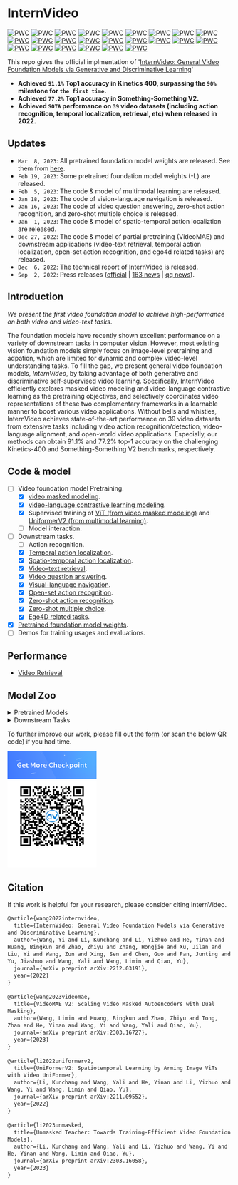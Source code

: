 # InternVideo


[![PWC](https://img.shields.io/endpoint.svg?url=https://paperswithcode.com/badge/internvideo-general-video-foundation-models/action-classification-on-kinetics-400)](https://paperswithcode.com/sota/action-classification-on-kinetics-400?p=internvideo-general-video-foundation-models)
[![PWC](https://img.shields.io/endpoint.svg?url=https://paperswithcode.com/badge/internvideo-general-video-foundation-models/action-classification-on-kinetics-600)](https://paperswithcode.com/sota/action-classification-on-kinetics-600?p=internvideo-general-video-foundation-models)
[![PWC](https://img.shields.io/endpoint.svg?url=https://paperswithcode.com/badge/internvideo-general-video-foundation-models/action-classification-on-kinetics-700)](https://paperswithcode.com/sota/action-classification-on-kinetics-700?p=internvideo-general-video-foundation-models)
[![PWC](https://img.shields.io/endpoint.svg?url=https://paperswithcode.com/badge/internvideo-general-video-foundation-models/action-recognition-in-videos-on-something-1)](https://paperswithcode.com/sota/action-recognition-in-videos-on-something-1?p=internvideo-general-video-foundation-models)
[![PWC](https://img.shields.io/endpoint.svg?url=https://paperswithcode.com/badge/internvideo-general-video-foundation-models/action-recognition-in-videos-on-something)](https://paperswithcode.com/sota/action-recognition-in-videos-on-something?p=internvideo-general-video-foundation-models)
[![PWC](https://img.shields.io/endpoint.svg?url=https://paperswithcode.com/badge/internvideo-general-video-foundation-models/spatio-temporal-action-localization-on-ava)](https://paperswithcode.com/sota/spatio-temporal-action-localization-on-ava?p=internvideo-general-video-foundation-models)
[![PWC](https://img.shields.io/endpoint.svg?url=https://paperswithcode.com/badge/internvideo-general-video-foundation-models/action-recognition-on-ava-v2-2)](https://paperswithcode.com/sota/action-recognition-on-ava-v2-2?p=internvideo-general-video-foundation-models)
[![PWC](https://img.shields.io/endpoint.svg?url=https://paperswithcode.com/badge/internvideo-general-video-foundation-models/video-retrieval-on-activitynet)](https://paperswithcode.com/sota/video-retrieval-on-activitynet?p=internvideo-general-video-foundation-models)
[![PWC](https://img.shields.io/endpoint.svg?url=https://paperswithcode.com/badge/internvideo-general-video-foundation-models/video-retrieval-on-didemo)](https://paperswithcode.com/sota/video-retrieval-on-didemo?p=internvideo-general-video-foundation-models)
[![PWC](https://img.shields.io/endpoint.svg?url=https://paperswithcode.com/badge/internvideo-general-video-foundation-models/video-retrieval-on-msr-vtt)](https://paperswithcode.com/sota/video-retrieval-on-msr-vtt?p=internvideo-general-video-foundation-models)
[![PWC](https://img.shields.io/endpoint.svg?url=https://paperswithcode.com/badge/internvideo-general-video-foundation-models/video-retrieval-on-lsmdc)](https://paperswithcode.com/sota/video-retrieval-on-lsmdc?p=internvideo-general-video-foundation-models) 
[![PWC](https://img.shields.io/endpoint.svg?url=https://paperswithcode.com/badge/internvideo-general-video-foundation-models/video-retrieval-on-msvd)](https://paperswithcode.com/sota/video-retrieval-on-msvd?p=internvideo-general-video-foundation-models)
[![PWC](https://img.shields.io/endpoint.svg?url=https://paperswithcode.com/badge/internvideo-general-video-foundation-models/video-retrieval-on-vatex)](https://paperswithcode.com/sota/video-retrieval-on-vatex?p=internvideo-general-video-foundation-models)
[![PWC](https://img.shields.io/endpoint.svg?url=https://paperswithcode.com/badge/internvideo-general-video-foundation-models/zero-shot-video-retrieval-on-activitynet)](https://paperswithcode.com/sota/zero-shot-video-retrieval-on-activitynet?p=internvideo-general-video-foundation-models)
[![PWC](https://img.shields.io/endpoint.svg?url=https://paperswithcode.com/badge/internvideo-general-video-foundation-models/zero-shot-video-retrieval-on-didemo)](https://paperswithcode.com/sota/zero-shot-video-retrieval-on-didemo?p=internvideo-general-video-foundation-models)
[![PWC](https://img.shields.io/endpoint.svg?url=https://paperswithcode.com/badge/internvideo-general-video-foundation-models/zero-shot-video-retrieval-on-msr-vtt)](https://paperswithcode.com/sota/zero-shot-video-retrieval-on-msr-vtt?p=internvideo-general-video-foundation-models)
[![PWC](https://img.shields.io/endpoint.svg?url=https://paperswithcode.com/badge/internvideo-general-video-foundation-models/zero-shot-video-retrieval-on-lsmdc)](https://paperswithcode.com/sota/zero-shot-video-retrieval-on-lsmdc?p=internvideo-general-video-foundation-models)
[![PWC](https://img.shields.io/endpoint.svg?url=https://paperswithcode.com/badge/internvideo-general-video-foundation-models/zero-shot-video-retrieval-on-msvd)](https://paperswithcode.com/sota/zero-shot-video-retrieval-on-msvd?p=internvideo-general-video-foundation-models)
[![PWC](https://img.shields.io/endpoint.svg?url=https://paperswithcode.com/badge/internvideo-general-video-foundation-models/zero-shot-video-retrieval-on-vatex)](https://paperswithcode.com/sota/zero-shot-video-retrieval-on-vatex?p=internvideo-general-video-foundation-models)
[![PWC](https://img.shields.io/endpoint.svg?url=https://paperswithcode.com/badge/internvideo-general-video-foundation-models/visual-question-answering-on-msrvtt-qa-1)](https://paperswithcode.com/sota/visual-question-answering-on-msrvtt-qa-1?p=internvideo-general-video-foundation-models)
[![PWC](https://img.shields.io/endpoint.svg?url=https://paperswithcode.com/badge/internvideo-general-video-foundation-models/visual-question-answering-on-msvd-qa-1)](https://paperswithcode.com/sota/visual-question-answering-on-msvd-qa-1?p=internvideo-general-video-foundation-models)
[![PWC](https://img.shields.io/endpoint.svg?url=https://paperswithcode.com/badge/internvideo-general-video-foundation-models/visual-question-answering-on-tgif-qa)](https://paperswithcode.com/sota/visual-question-answering-on-tgif-qa?p=internvideo-general-video-foundation-models) 
[![PWC](https://img.shields.io/endpoint.svg?url=https://paperswithcode.com/badge/internvideo-general-video-foundation-models/open-set-action-recognition-on-ucf101-mitv2)](https://paperswithcode.com/sota/open-set-action-recognition-on-ucf101-mitv2?p=internvideo-general-video-foundation-models)
[![PWC](https://img.shields.io/endpoint.svg?url=https://paperswithcode.com/badge/internvideo-general-video-foundation-models/open-set-action-recognition-on-ucf-hmdb)](https://paperswithcode.com/sota/open-set-action-recognition-on-ucf-hmdb?p=internvideo-general-video-foundation-models)

This repo gives the official implmentation of '[InternVideo: General Video Foundation Models via Generative and Discriminative Learning](https://arxiv.org/abs/2212.03191)'

- **Achieved `91.1%` Top1 accuracy in Kinetics 400, surpassing the `90%` milestone for `the first time`.**
- **Achieved `77.2%` Top1 accuracy in Something-Something V2.**
- **Achieved `SOTA` performance on `39` video datasets (including action recognition, temporal localization, retrieval, etc) when released in 2022.**

## Updates
- `Mar  8, 2023`: All pretrained foundation model weights are released. See them from [here](#model-zoo).
- `Feb 19, 2023`: Some pretrained foundation model weights (-L) are released.
- `Feb  5, 2023`: The code & model of multimodal learning are released.
- `Jan 18, 2023`: The code of vision-language navigation is released.
- `Jan 16, 2023`: The code of video question answering, zero-shot action recognition, and zero-shot multiple choice is released.
- `Jan  1, 2023`: The code & model of spatio-temporal action localiztion are released.
- `Dec 27, 2022`: The code & model of partial pretraining (VideoMAE) and downstream applications (video-text retrieval, temporal action localization, open-set action recognition, and ego4d related tasks) are released.
- `Dec  6, 2022`: The technical report of InternVideo is released.
- `Sep  2, 2022`: Press releases ([official](https://www.shlab.org.cn/news/5443279) | [163 news](https://www.163.com/dy/article/HG939TNR0530QRMB.html) | [qq news](https://new.qq.com/rain/a/20220902A053JP00)).

## Introduction
*We present the first video foundation model to achieve high-performance on both video and video-text tasks*.

The foundation models have recently shown excellent performance on a variety of downstream tasks in computer vision. However, most existing vision foundation models simply focus on image-level pretraining and adpation, which are limited for dynamic and complex video-level understanding tasks. To fill the gap, we present general video foundation models, *InternVideo*, by taking advantage of both generative and discriminative self-supervised video learning. Specifically, InternVideo efficiently explores masked video modeling and video-language contrastive learning as the pretraining objectives, and selectively coordinates video representations of these two complementary frameworks in a learnable manner to boost various video applications. Without bells and whistles, InternVideo achieves state-of-the-art performance on 39 video datasets from extensive tasks including video action recognition/detection, video-language alignment, and open-world video applications. Especially, our methods can obtain 91.1% and 77.2% top-1 accuracy on the challenging Kinetics-400 and Something-Something V2 benchmarks, respectively.

## Code & model
- [ ] Video foundation model Pretraining.
    - [x] [video masked modeling](Pretrain/VideoMAE).
    - [x] [video-language contrastive learning modeling](Pretrain/Multi-Modalities-Pretraining).
    - [x] Supervised training of [ViT (from video masked modeling)](Pretrain/VideoMAE#finetune) and [UniformerV2 (from multimodal learning)](https://github.com/OpenGVLab/UniFormerV2/blob/main/INSTRUCTIONS.md#training).
    - [ ] Model interaction.
- [ ] Downstream tasks.
    - [ ] Action recognition.
    - [x] [Temporal action localization](Downstream/Temporal-Action-Localization).
    - [x] [Spatio-temporal action localization](Downstream/Spatial-Temporal-Action-Localization).
    - [x] [Video-text retrieval](Downstream/Video-Text-Retrieval).
    - [x] [Video question answering](Downstream/multi-modalities-downstream#video-question-answering).
    - [x] [Visual-language navigation](Downstream/Visual-Language-Navigation).
    - [x] [Open-set action recognition](Downstream/Open-Set-Action-Recognition).
    - [x] [Zero-shot action recognition](Downstream/multi-modalities-downstream#zero-shot-action-recognition).
    - [x] [Zero-shot multiple choice](Downstream/multi-modalities-downstream#zero-shot-multiple-choice).
    - [x] [Ego4D related tasks](https://github.com/OpenGVLab/ego4d-eccv2022-solutions).
- [x] [Pretrained foundation model weights](https://github.com/OpenGVLab/InternVideo#model-zoo).
- [ ] Demos for training usages and evaluations.

## Performance
- [Video Retrieval](Downstream/Video-Text-Retrieval#our-results)

## Model Zoo

<details>
<summary> Pretrained Models </summary>
<br>
<div>

|      Model      |   Training Data   |                                               download                                                |
| :-----------------: | :----------------------: | :---------------------------------------------------------------------------------------------------: |
| InternVideo-MM-L-14 | WebVid10M+Self-collected (14M) |   [ckpt](https://pjlab-gvm-data.oss-cn-shanghai.aliyuncs.com/internvideo/pretrain/InternVideo-MM-L-14.ckpt) |
| VideoMAE-B | UnlabeledHybrid (1M) |   [ckpt](https://pjlab-gvm-data.oss-cn-shanghai.aliyuncs.com/internvideo/pretrain/videomae/vit_b_hybrid_pt_800e.pth)   |
| VideoMAE-L | UnlabeledHybrid (1M)|   [ckpt](https://pjlab-gvm-data.oss-cn-shanghai.aliyuncs.com/internvideo/pretrain/videomae/vit_l_hybrid_pt_800e.pth)   |
| VideoMAE-H | UnlabeledHybrid (1M)|   [ckpt](https://pjlab-gvm-data.oss-cn-shanghai.aliyuncs.com/internvideo/pretrain/videomae/vit_h_hybrid_pt_1200e.pth)  |
</div>
</details>

<details>
<summary> Downstream Tasks</summary>
<br>
<div>

**Classification**
|      Model      |   Finetuning Data   |                                               download                                                |
| :-----------------: | :----------------: | :---------------------------------------------------------------------------------------------------: |
| VideoMAE-B | K400 |   [ckpt](https://pjlab-gvm-data.oss-cn-shanghai.aliyuncs.com/internvideo/pretrain/videomae/vit_b_hybrid_pt_800e_k400_ft.pth) |
| VideoMAE-B | K710 |   [ckpt](https://pjlab-gvm-data.oss-cn-shanghai.aliyuncs.com/internvideo/pretrain/videomae/vit_b_hybrid_pt_800e_k710_ft.pth)   |
| VideoMAE-B | SSv2 |   [ckpt](https://pjlab-gvm-data.oss-cn-shanghai.aliyuncs.com/internvideo/pretrain/videomae/vit_b_hybrid_pt_800e_ssv2_ft.pth)   |
| VideoMAE-L | K400 |   [ckpt](https://pjlab-gvm-data.oss-cn-shanghai.aliyuncs.com/internvideo/pretrain/videomae/vit_l_hybrid_pt_800e_k400_ft.pth) |
| VideoMAE-L | K700 |   [ckpt](https://pjlab-gvm-data.oss-cn-shanghai.aliyuncs.com/internvideo/pretrain/videomae/vit_l_hybrid_pt_800e_k700_ft.pth)   |
| VideoMAE-L | SSv2 |   [ckpt](https://pjlab-gvm-data.oss-cn-shanghai.aliyuncs.com/internvideo/pretrain/videomae/vit_l_hybrid_pt_800e_ssv2_ft.pth)   |
| VideoMAE-H | K400 |   [ckpt](https://pjlab-gvm-data.oss-cn-shanghai.aliyuncs.com/internvideo/action_recognition/K400/VideoMAE/ViT-H_f32_res384_89.54.pth) [log](https://pjlab-gvm-data.oss-cn-shanghai.aliyuncs.com/internvideo/action_recognition/K400/VideoMAE/ViT-H_f32_res384_89.54.log)|
| VideoMAE-H | SSv1 |   [ckpt](https://pjlab-gvm-data.oss-cn-shanghai.aliyuncs.com/internvideo/action_recognition/SSV1/VideoMAE/ViT-H.pth) [log](https://pjlab-gvm-data.oss-cn-shanghai.aliyuncs.com/internvideo/action_recognition/SSV1/VideoMAE/log.txt)|
| VideoMAE-H | HMDB51 |   [ckpt_split1](https://pjlab-gvm-data.oss-cn-shanghai.aliyuncs.com/internvideo/action_recognition/HMDB51/VideoMAE/split1_89.64/ViT-H.pth) | [ckpt_split2](https://pjlab-gvm-data.oss-cn-shanghai.aliyuncs.com/internvideo/action_recognition/HMDB51/VideoMAE/split2_89.92/ViT-H.pth) | [ckpt_split3](https://pjlab-gvm-data.oss-cn-shanghai.aliyuncs.com/internvideo/action_recognition/HMDB51/VideoMAE/split3_88.35/ViT-H.pth)|

**Retrieval**
|      Model      |   Training Data   |                                               download                                                |
| :-----------------: | :----------------: | :---------------------------------------------------------------------------------------------------: |
| InternVideo-MM-L-14 | ActivityNet |   [ckpt](https://pjlab-gvm-data.oss-cn-shanghai.aliyuncs.com/internvideo/retrieval/activitynet/kc4_1e-3_2e-3_bs64_77words_64frame_dsl/pytorch_model.bin) [opt](https://pjlab-gvm-data.oss-cn-shanghai.aliyuncs.com/internvideo/retrieval/activitynet/kc4_1e-3_2e-3_bs64_77words_64frame_dsl/pytorch_opt.bin) [log](https://pjlab-gvm-data.oss-cn-shanghai.aliyuncs.com/internvideo/retrieval/activitynet/kc4_1e-3_2e-3_bs64_77words_64frame_dsl/log.txt)|
| InternVideo-MM-L-14 | DiDeMo |   [ckpt](https://pjlab-gvm-data.oss-cn-shanghai.aliyuncs.com/internvideo/retrieval/didemo/pytorch_model.bin) [opt](https://pjlab-gvm-data.oss-cn-shanghai.aliyuncs.com/internvideo/retrieval/didemo/pytorch_opt.bin) [log](https://pjlab-gvm-data.oss-cn-shanghai.aliyuncs.com/internvideo/retrieval/didemo/log.txt)|
| InternVideo-MM-L-14 | LSMDC |   [ckpt](https://pjlab-gvm-data.oss-cn-shanghai.aliyuncs.com/internvideo/retrieval/lsmdc/pytorch_model.bin) [opt](https://pjlab-gvm-data.oss-cn-shanghai.aliyuncs.com/internvideo/retrieval/lsmdc/pytorch_opt.bin) [log](https://pjlab-gvm-data.oss-cn-shanghai.aliyuncs.com/internvideo/retrieval/lsmdc/log.txt)|
| InternVideo-MM-L-14 | MSR-VTT |   [ckpt](https://pjlab-gvm-data.oss-cn-shanghai.aliyuncs.com/internvideo/retrieval/msrvtt/kc4_finetune_1e-32e-3_77words_12frames_128_16_bothdsl/pytorch_model.bin) [opt](https://pjlab-gvm-data.oss-cn-shanghai.aliyuncs.com/internvideo/retrieval/msrvtt/kc4_finetune_1e-32e-3_77words_12frames_128_16_bothdsl/pytorch_opt.bin) [log](https://pjlab-gvm-data.oss-cn-shanghai.aliyuncs.com/internvideo/retrieval/msrvtt/kc4_finetune_1e-32e-3_77words_12frames_128_16_bothdsl/log.txt)|
| InternVideo-MM-L-14 | MSVD |   [ckpt](https://pjlab-gvm-data.oss-cn-shanghai.aliyuncs.com/internvideo/retrieval/msvd/pytorch_model.bin) [opt](https://pjlab-gvm-data.oss-cn-shanghai.aliyuncs.com/internvideo/retrieval/msvd/pytorch_opt.bin) [log](https://pjlab-gvm-data.oss-cn-shanghai.aliyuncs.com/internvideo/retrieval/msvd/log.txt)|
| InternVideo-MM-L-14 | VATEX |   [ckpt](https://pjlab-gvm-data.oss-cn-shanghai.aliyuncs.com/internvideo/retrieval/vatex/pytorch_model.bin) [opt](https://pjlab-gvm-data.oss-cn-shanghai.aliyuncs.com/internvideo/retrieval/vatex/pytorch_opt.bin) [log](https://pjlab-gvm-data.oss-cn-shanghai.aliyuncs.com/internvideo/retrieval/vatex/log.txt)|

**VideoQA**
|      Model      |   Finetuning Data   |                                               download                                                |
| :-----------------: | :----------------: | :---------------------------------------------------------------------------------------------------: |
| InternVideo-MM-L-14 | MSR-VTT |   [ckpt](https://pjlab-gvm-data.oss-cn-shanghai.aliyuncs.com/internvideo/vqa/msrvtt.ckpt) |
| InternVideo-MM-L-14 | MSVD |   [ckpt](https://pjlab-gvm-data.oss-cn-shanghai.aliyuncs.com/internvideo/vqa/msvd.ckpt)   |
| InternVideo-MM-L-14 | TGIFQA |   [ckpt](https://pjlab-gvm-data.oss-cn-shanghai.aliyuncs.com/internvideo/vqa/tqifqa.ckpt)   |

**Spatio-Temporal Action Localization**
|      Model      |   Finetuning Data   |                                               download                                                |
| :-----------------: | :----------------: | :---------------------------------------------------------------------------------------------------: |
| VideoMAE-H | AVA-Kinetics |   [ckpt](https://pjlab-gvm-data.oss-cn-shanghai.aliyuncs.com/internvideo/stal/vit_h_hybrid_pt_k710_ft_ak_ft.sh) |
</div>
</details>

To further improve our work, please fill out the [form](https://wenjuan.feishu.cn/m?t=syQjww7QWNJi-jk5u) (or scan the below QR code) if you had time.

<img src="Media/download.png" width="200" height="260" alt="survey_icon"/>
<!--![survey_icon](Media/download.png){:height="50%" width="50%"}-->

<!--
## 🚀🚀 Pretraining

We present the code of video masked modeling ([VideoMAE](Pretrain/VideoMAE/README.md)), video-language contrastive learning modeling (to be updated), and model interaction (to be updated). Partial supervised video post-pretraining are given in both [VideoMAE](Pretrain/VideoMAE/README.md) and [UniformerV2](https://github.com/OpenGVLab/UniFormerV2/blob/d390105e588665af5029bfcceed5b9975d4b13bb/README.md).


## 🚢🚢 Downstram Tasks

* The instruction of video-text retrieval is in the [Retrieval.md](Downstream/Video-Text-Retrieval/README.md)
* The instruction of temporal action localization is in the [TAL.md](Downstream/Temporal-Action-Localization/README.md)
* The instruction of open-set action recognition is in the [OAR.md](Downstream/Open-Set-Action-Recognition/README.md)
* The instruction of ego-tasks is in the [EGO.md](https://github.com/OpenGVLab/ego4d-eccv2022-solutions/blob/main/readme.md)
-->

<!--

## News

- `Nov 24, 2022`: 🚀🚀 InternVideo .

## Coming soon
- [ ] 

## Introduction

**InternVideo**

## Main Results on Downstream Tasks

**Action Recognition**

**Temporal Action Localization**

**Spatio-Temporal Action Localization**


## Acknowledgment
-->

## Citation

If this work is helpful for your research, please consider citing InternVideo.

```
@article{wang2022internvideo,
  title={InternVideo: General Video Foundation Models via Generative and Discriminative Learning},
  author={Wang, Yi and Li, Kunchang and Li, Yizhuo and He, Yinan and Huang, Bingkun and Zhao, Zhiyu and Zhang, Hongjie and Xu, Jilan and Liu, Yi and Wang, Zun and Xing, Sen and Chen, Guo and Pan, Junting and Yu, Jiashuo and Wang, Yali and Wang, Limin and Qiao, Yu},
  journal={arXiv preprint arXiv:2212.03191},
  year={2022}
}

@article{wang2023videomae,
  title={VideoMAE V2: Scaling Video Masked Autoencoders with Dual Masking},
  author={Wang, Limin and Huang, Bingkun and Zhao, Zhiyu and Tong, Zhan and He, Yinan and Wang, Yi and Wang, Yali and Qiao, Yu},
  journal={arXiv preprint arXiv:2303.16727},
  year={2023}
}

@article{li2022uniformerv2,
  title={UniFormerV2: Spatiotemporal Learning by Arming Image ViTs with Video UniFormer},
  author={Li, Kunchang and Wang, Yali and He, Yinan and Li, Yizhuo and Wang, Yi and Wang, Limin and Qiao, Yu},
  journal={arXiv preprint arXiv:2211.09552},
  year={2022}
}

@article{li2023unmasked,
  title={Unmasked Teacher: Towards Training-Efficient Video Foundation Models},
  author={Li, Kunchang and Wang, Yali and Li, Yizhuo and Wang, Yi and He, Yinan and Wang, Limin and Qiao, Yu},
  journal={arXiv preprint arXiv:2303.16058},
  year={2023}
}
```
